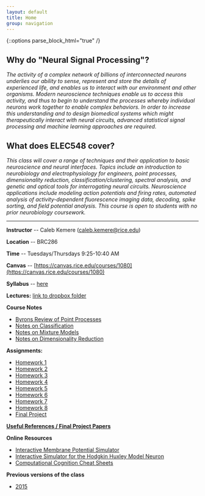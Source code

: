 ```yaml
---
layout: default
title: Home
group: navigation
---
```


{::options parse_block_html="true" /}

## Why do "Neural Signal Processing"?

_The activity of a complex network of billions of interconnected neurons underlies our ability
to sense, represent and store the details of experienced life, and enables us to interact with
our environment and other organisms. Modern neuroscience techniques enable us to access this
activity, and thus to begin to understand the processes whereby individual neurons work
together to enable complex behaviors. In order to increase this understanding and to design
biomedical systems which might therapeutically interact with neural circuits, advanced
statistical signal processing and machine learning approaches are required._


## What does ELEC548 cover?

_This class will cover a range of techniques and their application to basic neuroscience and
neural interfaces. Topics include an introduction to neurobiology and electrophysiology for
engineers, point processes, dimensionality reduction, classification/clustering, spectral
analysis, and genetic and optical tools for interrogating neural circuits. Neuroscience
applications include modeling action potentials and firing rates, automated analysis of
activity-dependent fluorescence imaging data, decoding, spike sorting, and field potential
analysis. This course is open to students with no prior neurobiology coursework._

---

<div class="row">

<div class="col-md-6">

**Instructor** -- Caleb Kemere (caleb.kemere@rice.edu)

**Location** -- BRC286

**Time** -- Tuesdays/Thursdays 9:25-10:40 AM

**Canvas** -- [https://canvas.rice.edu/courses/1080](https://canvas.rice.edu/courses/1080)

**Syllabus** -- [here](/syllabus.html)

**Lectures:** [link to dropbox folder](https://www.dropbox.com/sh/quzu5x79gktfww5/AACRFtncDVpCtgqkZFZmD0TWa?dl=0)

**Course Notes**

  + [Byrons Review of Point
  Processes](https://github.com/ckemere/CourseNotes/blob/master/NeuralSignalProcessing/PoissonNotes/PoissProcRev.pdf)
  + [Notes on Classification
  ](https://github.com/ckemere/CourseNotes/blob/master/NeuralSignalProcessing/Classification/Classification.pdf)
  + [Notes on Mixture Models
  ](https://github.com/ckemere/CourseNotes/blob/master/NeuralSignalProcessing/MixtureModels/MixtureModels.pdf)
  + [Notes on Dimensionality Reduction
  ](https://github.com/ckemere/CourseNotes/blob/master/NeuralSignalProcessing/DimensionalityReduction/DimensionalityReduction.pdf)

**Assignments:**

  + [Homework 1](/Assignments/hw1.html)
  + [Homework 2](/Assignments/hw2.html)
  + [Homework 3](/Assignments/hw3.html)
  + [Homework 4](/Assignments/hw4.html)
  + [Homework 5](/Assignments/hw5.html)
  + [Homework 6](/Assignments/hw6.html)
  + [Homework 7](/Assignments/hw7.html)
  + [Homework 8](/Assignments/hw7.html)
  + [Final Project](/Assignments/finalproject.html)

[**Useful References / Final Project Papers**](Resources/)

**Online Resources**

  + [Interactive Membrane Potential Simulator](http://www.nernstgoldman.physiology.arizona.edu/)
  + [Interactive Simulator for the Hodgkin Huxley Model Neuron](http://www.afodor.net/HHModel.htm)
  + [Computational Cognition Cheat Sheets](http://www.bcs.rochester.edu/people/robbie/jacobslab/cheat_sheets.html)

**Previous versions of the class**

  + [2015](http://dsp.rice.edu/courses/elec548)

</div>
</div>
